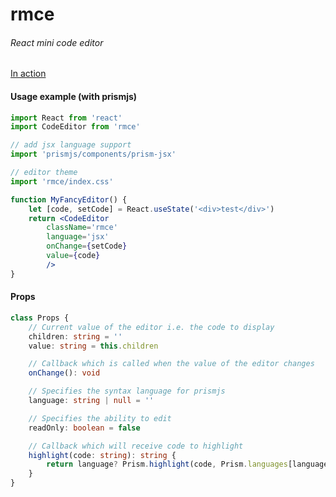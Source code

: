 # rmce
###### React mini code editor

[In action](https://midnightcoder-pro.github.io/rmce)

#### Usage example (with prismjs)
```jsx
import React from 'react'
import CodeEditor from 'rmce'

// add jsx language support
import 'prismjs/components/prism-jsx'

// editor theme
import 'rmce/index.css'

function MyFancyEditor() {
	let [code, setCode] = React.useState('<div>test</div>')
	return <CodeEditor
		className='rmce'
		language='jsx'
		onChange={setCode}
		value={code}
		/>
}
```

#### Props

```ts
class Props {
	// Current value of the editor i.e. the code to display
	children: string = ''
	value: string = this.children

	// Callback which is called when the value of the editor changes
	onChange(): void

	// Specifies the syntax language for prismjs
	language: string | null = ''

	// Specifies the ability to edit
	readOnly: boolean = false

	// Callback which will receive code to highlight
	highlight(code: string): string {
		return language? Prism.highlight(code, Prism.languages[language]) : code
	}
}
```